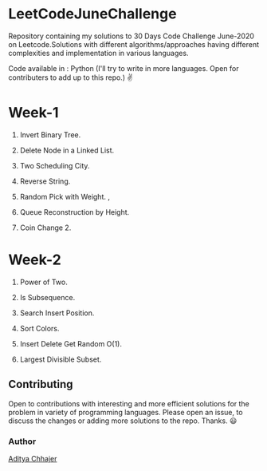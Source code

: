 # LeetCodeJuneChallenge
Repository containing my solutions to 30 Days Code Challenge June-2020 on Leetcode.Solutions with different algorithms/approaches having different complexities and implementation in various languages.

Code available in : Python (I'll try to write in more languages. Open for contributers to add up to this repo.) ✌️

<h1>Week-1</h1>

1. Invert Binary Tree.<p>
2. Delete Node in a Linked List.<p>
3. Two Scheduling City. <p>
4. Reverse String. <p>
5. Random Pick with Weight. ,<p>
6. Queue Reconstruction by Height. <p>
7. Coin Change 2. <p>
  
<h1>Week-2</h1>
  
1. Power of Two.<p>
2. Is Subsequence. <p>
3. Search Insert Position. <p>
4. Sort Colors. <p>
5. Insert Delete Get Random O(1).<p>
6. Largest Divisible Subset. <p>
                    
  
  
<h2>Contributing</h2>

Open to contributions with interesting and more efficient solutions for the problem in variety of programming languages. Please open an issue, to discuss the changes or adding more solutions to the repo. Thanks. 😃

<h3>Author</h3>

[Aditya Chhajer](https://github.com/adityachhajer)

